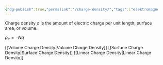```yaml
---
{"dg-publish":true,"permalink":"/charge-density/","tags":["elektromagnetiskfältteori"]}
---
```


Charge density $\rho$ is the amount of electric charge per unit length, surface area, or volume. 

$\rho_e=-Nq$

[[Volume Charge Density\|Volume Charge Density]]
[[Surface Charge Density\|Surface Charge Density]]
[[Linear Charge Density\|Linear Charge Density]]